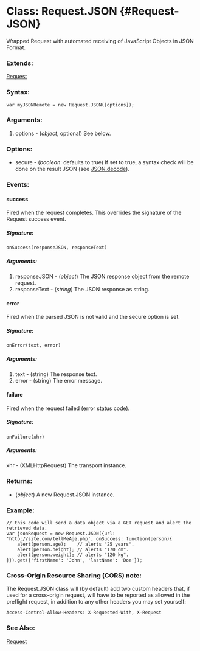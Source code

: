 Class: Request.JSON {#Request-JSON}
=================================

Wrapped Request with automated receiving of JavaScript Objects in JSON Format.

### Extends:

[Request](/core/Request/Request)

### Syntax:

	var myJSONRemote = new Request.JSON([options]);

### Arguments:

1. options - (*object*, optional) See below.

### Options:

* secure  - (*boolean*: defaults to true) If set to true, a syntax check will be done on the result JSON (see [JSON.decode](/Utilities/JSON#JSON:decode)).

### Events:

#### success

Fired when the request completes. This overrides the signature of the Request success event.

##### Signature:

	onSuccess(responseJSON, responseText)

##### Arguments:

1. responseJSON - (*object*) The JSON response object from the remote request.
2. responseText - (*string*) The JSON response as string.

#### error

Fired when the parsed JSON is not valid and the secure option is set.

##### Signature:

	onError(text, error)

##### Arguments:

1. text - (string) The response text.
2. error - (string) The error message.

#### failure

Fired when the request failed (error status code).

##### Signature:

	onFailure(xhr)

##### Arguments:

xhr - (XMLHttpRequest) The transport instance.

### Returns:

* (*object*) A new Request.JSON instance.

### Example:

	// this code will send a data object via a GET request and alert the retrieved data.
	var jsonRequest = new Request.JSON({url: 'http://site.com/tellMeAge.php', onSuccess: function(person){
		alert(person.age);    // alerts "25 years".
		alert(person.height); // alerts "170 cm".
		alert(person.weight); // alerts "120 kg".
	}}).get({'firstName': 'John', 'lastName': 'Doe'});

### Cross-Origin Resource Sharing (CORS) note:

The Request.JSON class will (by default) add two custom headers that, if used for a cross-origin request, will have to be reported as allowed in the preflight request, in addition to any other headers you may set yourself:

	Access-Control-Allow-Headers: X-Requested-With, X-Request

### See Also:

[Request](/core/Request/Request)
